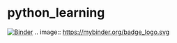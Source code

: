 # python_learning
[![Binder](https://mybinder.org/badge_logo.svg)](https://mybinder.org/v2/gh/rohitbohora/python_learner/master)
.. image:: https://mybinder.org/badge_logo.svg
 
